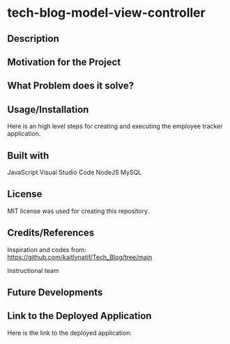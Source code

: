 # tech-blog-model-view-controller

## Description



## Motivation for the Project




## What Problem does it solve?



## Usage/Installation

Here is an high level steps for creating and executing the employee tracker application.



## Built with

JavaScript
Visual Studio Code
NodeJS
MySQL

## License

MIT license was used for creating this repository.

## Credits/References

Inspiration and codes from: https://github.com/kaitlynatif/Tech_Blog/tree/main

Instructional team

## Future Developments


## Link to the Deployed Application
Here is the link to the deployed application:


